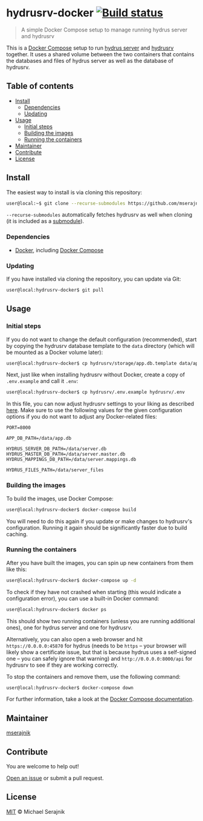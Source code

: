 # hydrusrv-docker [![Build status][travis-badge]][travis-url]

> A simple Docker Compose setup to manage running hydrus server and hydrusrv

This is a [Docker Compose][docker-compose] setup to run
[hydrus server][hydrus-server] and [hydrusrv][hydrusrv] together. It uses a
shared volume between the two containers that contains the databases and files
of hydrus server as well as the database of hydrusrv.

## Table of contents

+ [Install](#install)
  + [Dependencies](#dependencies)
  + [Updating](#updating)
+ [Usage](#usage)
  + [Initial steps](#initial-steps)
  + [Building the images](#building-the-images)
  + [Running the containers](#running-the-containers)
+ [Maintainer](#maintainer)
+ [Contribute](#contribute)
+ [License](#license)

## Install

The easiest way to install is via cloning this repository:

```zsh
user@local:~$ git clone --recurse-submodules https://github.com/mserajnik/hydrusrv-docker.git
```

`--recurse-submodules` automatically fetches hydrusrv as well when cloning (it
is included as a [submodule][git-submodules]).

### Dependencies

+ [Docker][docker], including [Docker Compose][docker-compose]

### Updating

If you have installed via cloning the repository, you can update via Git:

```zsh
user@local:hydrusrv-docker$ git pull
```

## Usage

### Initial steps

If you do not want to change the default configuration (recommended), start by
copying the hydrusrv database template to the `data` directory (which will be
mounted as a Docker volume later):

```zsh
user@local:hydrusrv-docker$ cp hydrusrv/storage/app.db.template data/app.db
```

Next, just like when installing hydrusrv without Docker, create a copy of
`.env.example` and call it `.env`:

```zsh
user@local:hydrusrv-docker$ cp hydrusrv/.env.example hydrusrv/.env
```

In this file, you can now adjust hydrusrv settings to your liking as described
[here][hydrusrv-configuration]. Make sure to use the following values for the
given configuration options if you do not want to adjust any Docker-related
files:

```
PORT=8000

APP_DB_PATH=/data/app.db

HYDRUS_SERVER_DB_PATH=/data/server.db
HYDRUS_MASTER_DB_PATH=/data/server.master.db
HYDRUS_MAPPINGS_DB_PATH=/data/server.mappings.db

HYDRUS_FILES_PATH=/data/server_files
```

### Building the images

To build the images, use Docker Compose:

```zsh
user@local:hydrusrv-docker$ docker-compose build
```

You will need to do this again if you update or make changes to hydrusrv's
configuration. Running it again should be significantly faster due to build
caching.

### Running the containers

After you have built the images, you can spin up new containers from them like
this:

```zsh
user@local:hydrusrv-docker$ docker-compose up -d
```

To check if they have not crashed when starting (this would indicate a
configuration error), you can use a built-in Docker command:

```zsh
user@local:hydrusrv-docker$ docker ps
```

This should show two running containers (unless you are running additional
ones), one for hydrus server and one for hydrusrv.

Alternatively, you can also open a web browser and hit `https://0.0.0.0:45870`
for hydrus (needs to be `https` – your browser will likely show a certificate
issue, but that is because hydrus uses a self-signed one – you can safely
ignore that warning) and `http://0.0.0.0:8000/api` for hydrusrv to see if they
are working correctly.

To stop the containers and remove them, use the following command:

```zsh
user@local:hydrusrv-docker$ docker-compose down
```

For further information, take a look at the
[Docker Compose documentation][docker-compose].

## Maintainer

[mserajnik][maintainer-url]

## Contribute

You are welcome to help out!

[Open an issue][issues-url] or submit a pull request.

## License

[MIT](LICENSE.md) © Michael Serajnik

[travis-url]: https://travis-ci.com/mserajnik/hydrusrv-docker
[travis-badge]: https://travis-ci.com/mserajnik/hydrusrv-docker.svg

[hydrus-server]: http://hydrusnetwork.github.io/hydrus
[hydrusrv]: https://github.com/mserajnik/hydrusrv
[docker-compose]: https://docs.docker.com/compose/
[git-submodules]: https://git-scm.com/docs/git-submodule
[docker]: https://www.docker.com/
[hydrusrv-configuration]: https://github.com/mserajnik/hydrusrv#configuration

[maintainer-url]: https://github.com/mserajnik
[issues-url]: https://github.com/mserajnik/hydrusrv-docker/issues/new
